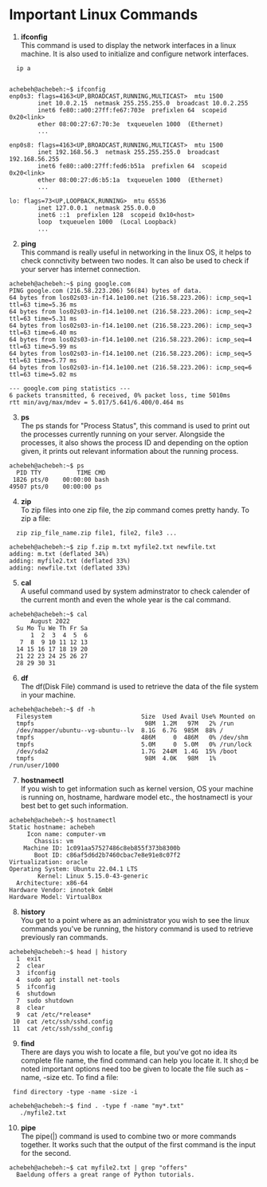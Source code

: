 <h1>Important Linux Commands</h1>

1. <b>ifconfig</b> <br>
This command is used to display the network interfaces in a linux machine. It is also used to initialize and configure network interfaces.
```
  ip a
  
```

```
achebeh@achebeh:~$ ifconfig
enp0s3: flags=4163<UP,BROADCAST,RUNNING,MULTICAST>  mtu 1500
        inet 10.0.2.15  netmask 255.255.255.0  broadcast 10.0.2.255
        inet6 fe80::a00:27ff:fe67:703e  prefixlen 64  scopeid 0x20<link>
        ether 08:00:27:67:70:3e  txqueuelen 1000  (Ethernet)
        ...

enp0s8: flags=4163<UP,BROADCAST,RUNNING,MULTICAST>  mtu 1500
        inet 192.168.56.3  netmask 255.255.255.0  broadcast 192.168.56.255
        inet6 fe80::a00:27ff:fed6:b51a  prefixlen 64  scopeid 0x20<link>
        ether 08:00:27:d6:b5:1a  txqueuelen 1000  (Ethernet)
        ...

lo: flags=73<UP,LOOPBACK,RUNNING>  mtu 65536
        inet 127.0.0.1  netmask 255.0.0.0
        inet6 ::1  prefixlen 128  scopeid 0x10<host>
        loop  txqueuelen 1000  (Local Loopback)
        ...
```

2. <b>ping</b> <br>
  This command is really useful in networking in the linux OS, it helps to check connctivity between two nodes. It can also be used to check if your server has internet connection.
  ```
  achebeh@achebeh:~$ ping google.com
PING google.com (216.58.223.206) 56(84) bytes of data.
64 bytes from los02s03-in-f14.1e100.net (216.58.223.206): icmp_seq=1 ttl=63 time=5.36 ms
64 bytes from los02s03-in-f14.1e100.net (216.58.223.206): icmp_seq=2 ttl=63 time=5.31 ms
64 bytes from los02s03-in-f14.1e100.net (216.58.223.206): icmp_seq=3 ttl=63 time=6.40 ms
64 bytes from los02s03-in-f14.1e100.net (216.58.223.206): icmp_seq=4 ttl=63 time=5.99 ms
64 bytes from los02s03-in-f14.1e100.net (216.58.223.206): icmp_seq=5 ttl=63 time=5.77 ms
64 bytes from los02s03-in-f14.1e100.net (216.58.223.206): icmp_seq=6 ttl=63 time=5.02 ms

--- google.com ping statistics ---
6 packets transmitted, 6 received, 0% packet loss, time 5010ms
rtt min/avg/max/mdev = 5.017/5.641/6.400/0.464 ms
  ```

3. <b>ps</b> <br>
  The ps stands for "Process Status", this command is used to print out the processes currently running on your server. Alongside the processes, it also shows the process ID and depending on the option given, it prints out relevant information about the running process.
  ```
  achebeh@achebeh:~$ ps
    PID TTY          TIME CMD
   1826 pts/0    00:00:00 bash
  49507 pts/0    00:00:00 ps
  ```
4. <b>zip</b> <br>
  To zip files into one zip file, the zip command comes pretty handy.
  To zip a file:
  ```
    zip zip_file_name.zip file1, file2, file3 ...
  ```
  
  ```
  achebeh@achebeh:~$ zip f.zip m.txt myfile2.txt newfile.txt 
  adding: m.txt (deflated 34%)
  adding: myfile2.txt (deflated 33%)
  adding: newfile.txt (deflated 33%)
  ```
5. <b>cal</b> <br>
  A useful command used by system adminstrator to check calender of the current month and even the whole year is the cal command.
  
  ```
  achebeh@achebeh:~$ cal
        August 2022       
    Su Mo Tu We Th Fr Sa  
        1  2  3  4  5  6  
     7  8  9 10 11 12 13  
    14 15 16 17 18 19 20  
    21 22 23 24 25 26 27  
    28 29 30 31  
```
6. <b>df</b> <br>
  The df(Disk File) command is used to retrieve the data of the file system in your machine.
  ```
  achebeh@achebeh:~$ df -h
    Filesystem                         Size  Used Avail Use% Mounted on
    tmpfs                               98M  1.2M   97M   2% /run
    /dev/mapper/ubuntu--vg-ubuntu--lv  8.1G  6.7G  985M  88% /
    tmpfs                              486M     0  486M   0% /dev/shm
    tmpfs                              5.0M     0  5.0M   0% /run/lock
    /dev/sda2                          1.7G  244M  1.4G  15% /boot
    tmpfs                               98M  4.0K   98M   1% /run/user/1000
  ```
7. <b>hostnamectl</b> <br>
  If you wish to get information such as kernel version, OS your machine is running on, hostname, hardware model etc., the hostnamectl is your best bet to get such information.
  ```
  achebeh@achebeh:~$ hostnamectl
 Static hostname: achebeh
       Icon name: computer-vm
         Chassis: vm
      Machine ID: 1c091aa57527486c8eb855f373b8300b
         Boot ID: c86af5d6d2b7460cbac7e8e91e8c07f2
  Virtualization: oracle
Operating System: Ubuntu 22.04.1 LTS              
          Kernel: Linux 5.15.0-43-generic
    Architecture: x86-64
 Hardware Vendor: innotek GmbH
  Hardware Model: VirtualBox
 ```
 8. <b>history</b> <br>
  You get to a point where as an administrator you wish to see the linux commands you've be running, the history command is used to retrieve previously ran commands.
  ```
  achebeh@achebeh:~$ head | history
    1  exit
    2  clear
    3  ifconfig
    4  sudo apt install net-tools
    5  ifconfig
    6  shutdown
    7  sudo shutdown
    8  clear
    9  cat /etc/*release*
   10  cat /etc/ssh/sshd.config
   11  cat /etc/ssh/sshd_config
  ```
 9. <b>find</b> <br>
 There are days you wish to locate a file, but you've got no idea its complete file name, the find command can help you locate it. It sho;d be noted important options need too be given to locate the file such as -name, -size etc.
 To find a file:
 ```
  find directory -type -name -size -i
 ```
 ```
 achebeh@achebeh:~$ find . -type f -name "my*.txt"
    ./myfile2.txt
 ```
 10. <b>pipe</b> <br>
  The pipe(|) command is used to combine two or more commands together. It works such that the output of the first command is the input for the second.
  ```
  achebeh@achebeh:~$ cat myfile2.txt | grep "offers"
    Baeldung offers a great range of Python tutorials.
  ```
